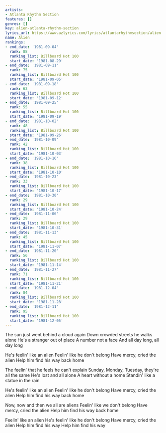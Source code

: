 ```yaml
---
artists:
- Atlanta Rhythm Section
features: []
genres: []
key: alien-atlanta-rhythm-section
lyrics_url: https://www.azlyrics.com/lyrics/atlantarhythmsection/alien.html
name: Alien
rankings:
- end_date: '1981-09-04'
  rank: 88
  ranking_list: Billboard Hot 100
  start_date: '1981-08-29'
- end_date: '1981-09-11'
  rank: 75
  ranking_list: Billboard Hot 100
  start_date: '1981-09-05'
- end_date: '1981-09-18'
  rank: 63
  ranking_list: Billboard Hot 100
  start_date: '1981-09-12'
- end_date: '1981-09-25'
  rank: 55
  ranking_list: Billboard Hot 100
  start_date: '1981-09-19'
- end_date: '1981-10-02'
  rank: 48
  ranking_list: Billboard Hot 100
  start_date: '1981-09-26'
- end_date: '1981-10-09'
  rank: 42
  ranking_list: Billboard Hot 100
  start_date: '1981-10-03'
- end_date: '1981-10-16'
  rank: 38
  ranking_list: Billboard Hot 100
  start_date: '1981-10-10'
- end_date: '1981-10-23'
  rank: 33
  ranking_list: Billboard Hot 100
  start_date: '1981-10-17'
- end_date: '1981-10-30'
  rank: 29
  ranking_list: Billboard Hot 100
  start_date: '1981-10-24'
- end_date: '1981-11-06'
  rank: 29
  ranking_list: Billboard Hot 100
  start_date: '1981-10-31'
- end_date: '1981-11-13'
  rank: 45
  ranking_list: Billboard Hot 100
  start_date: '1981-11-07'
- end_date: '1981-11-20'
  rank: 56
  ranking_list: Billboard Hot 100
  start_date: '1981-11-14'
- end_date: '1981-11-27'
  rank: 71
  ranking_list: Billboard Hot 100
  start_date: '1981-11-21'
- end_date: '1981-12-04'
  rank: 84
  ranking_list: Billboard Hot 100
  start_date: '1981-11-28'
- end_date: '1981-12-11'
  rank: 95
  ranking_list: Billboard Hot 100
  start_date: '1981-12-05'
---
```


The sun just went behind a cloud again
Down crowded streets he walks alone
He's a stranger out of place
A number not a face
And all day long, all day long

He's feelin' like an alien
Feelin' like he don't belong
Have mercy, cried the alien
Help him find his way back home

The feelin' that he feels he can't explain
Sunday, Monday, Tuesday, they're all the same
He's lost and all alone
A heart without a home
Standin' like a statue in the rain

He's feelin' like an alien
Feelin' like he don't belong
Have mercy, cried the alien
Help him find his way back home

Now, now and then we all are aliens
Feelin' like we don't belong
Have mercy, cried the alien
Help him find his way back home

Feelin' like an alien
He's feelin' like he don't belong
Have mercy, cried the alien
Help him find his way
Help him find his way



